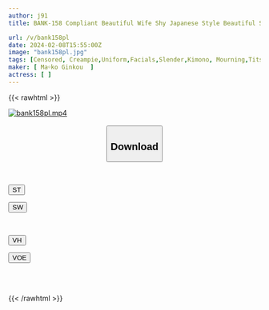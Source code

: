 ```yaml
---
author: j91
title: BANK-158 Compliant Beautiful Wife Shy Japanese Style Beautiful Slender Neat Wife Ayaka 32 Years Old

url: /v/bank158pl
date: 2024-02-08T15:55:00Z
image: "bank158pl.jpg"
tags: [Censored, Creampie,Uniform,Facials,Slender,Kimono, Mourning,Tits,Hot Spring	]
maker: [ Ma￮ko Ginkou  ]
actress: [ ]
---
```



{{< rawhtml >}}

<div class="video" data-videoid="YDB0D6q1epFvAWX">
    <a href="javascript:;">
        <img src="/v/bank158pl/bank158pl.jpg" width="WIDTH" height="HEIGHT" alt="bank158pl.mp4" loading="lazy">
    </a>
</div>

<script type="text/javascript" src="https://j91.asia/asset/on-demand-st.js"></script>

<br>
  <link rel="stylesheet" href="https://j91.asia/asset/bs5.css">
  
  <center>
  <button class="btn btn-primary" type="button" data-bs-toggle="collapse" data-bs-target=".multi-collapse" aria-expanded="false" aria-controls="multiCollapseExample1 multiCollapseExample2"><h2>Download</h2></button></center>
</p>
<div class="row">
  <div class="col">
    <div class="collapse multi-collapse" id="multiCollapseExample1">
      <div class="card card-body">
	      	      <br>
<div class="buttons">  
<p><a href="https://streamtape.to/v/YDB0D6q1epFvAWX" target="_blank"><button class="btn-hover color-3"><i class="fa fa-download"></i> ST</button></a></p>
<p><a href="https://cdnwish.com/dey13vuizhlx" target="_blank"><button class="btn-hover color-2"><i class="fa fa-download"></i> SW</button></a></p></div>
    </div>
  </div>
</div>
  <div class="col">
    <div class="collapse multi-collapse" id="multiCollapseExample2">
      <div class="card card-body">
	      <br>
<div class="buttons">
<p><a href="https://vidhidepro.com/f/gncn5humb7jl" target="_blank"><button class="btn-hover color-9"><i class="fa fa-download"></i> VH</button></a></p>
<p><a href="https://voe.sx/3rvkglknlr11"><button class="btn-hover color-8"><i class="fa fa-download"></i> VOE</button></a></p></div>
<br><br>
      </div>
    </div>
  </div>
</div>

{{< /rawhtml >}}
